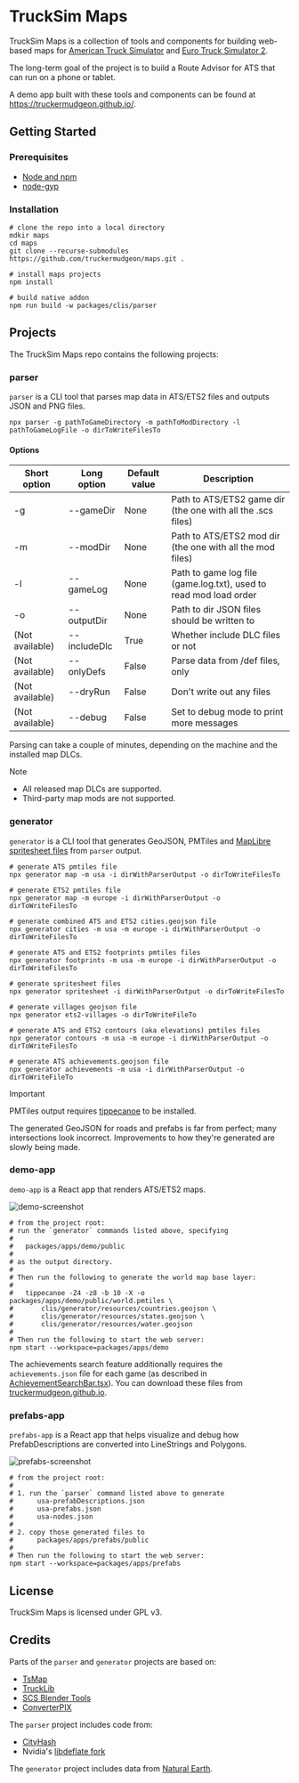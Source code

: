 # TruckSim Maps

TruckSim Maps is a collection of tools and components for building web-based maps for
[American Truck Simulator](https://americantrucksimulator.com/) and
[Euro Truck Simulator 2](https://eurotrucksimulator2.com/).

The long-term goal of the project is to build a Route Advisor for ATS that can run on a
phone or tablet.

A demo app built with these tools and components can be found at https://truckermudgeon.github.io/.

## Getting Started

### Prerequisites

- [Node and npm](https://docs.npmjs.com/downloading-and-installing-node-js-and-npm)
- [node-gyp](https://github.com/nodejs/node-gyp)

### Installation

```shell
# clone the repo into a local directory
mdkir maps
cd maps
git clone --recurse-submodules https://github.com/truckermudgeon/maps.git .

# install maps projects
npm install

# build native addon
npm run build -w packages/clis/parser
```

## Projects

The TruckSim Maps repo contains the following projects:

### parser

`parser` is a CLI tool that parses map data in ATS/ETS2 files and outputs JSON and
PNG files.

```shell
npx parser -g pathToGameDirectory -m pathToModDirectory -l pathToGameLogFile -o dirToWriteFilesTo
```

#### Options

| Short option    | Long option  | Default value | Description                                                       |
| --------------- | ------------ | ------------- | ----------------------------------------------------------------- |
| -g              | --gameDir    | None          | Path to ATS/ETS2 game dir (the one with all the .scs files)       |
| -m              | --modDir     | None          | Path to ATS/ETS2 mod dir (the one with all the mod files)         |
| -l              | --gameLog    | None          | Path to game log file (game.log.txt), used to read mod load order |
| -o              | --outputDir  | None          | Path to dir JSON files should be written to                       |
| (Not available) | --includeDlc | True          | Whether include DLC files or not                                  |
| (Not available) | --onlyDefs   | False         | Parse data from /def files, only                                  |
| (Not available) | --dryRun     | False         | Don't write out any files                                         |
| (Not available) | --debug      | False         | Set to debug mode to print more messages                          |

Parsing can take a couple of minutes, depending on the machine and the installed map DLCs.

> [!NOTE]
>
> - All released map DLCs are supported.
> - Third-party map mods are not supported.

### generator

`generator` is a CLI tool that generates GeoJSON, PMTiles and [MapLibre](https://maplibre.org/)
[spritesheet files](https://maplibre.org/maplibre-style-spec/sprite/) from `parser` output.

```shell
# generate ATS pmtiles file
npx generator map -m usa -i dirWithParserOutput -o dirToWriteFilesTo

# generate ETS2 pmtiles file
npx generator map -m europe -i dirWithParserOutput -o dirToWriteFilesTo

# generate combined ATS and ETS2 cities.geojson file
npx generator cities -m usa -m europe -i dirWithParserOutput -o dirToWriteFilesTo

# generate ATS and ETS2 footprints pmtiles files
npx generator footprints -m usa -m europe -i dirWithParserOutput -o dirToWriteFilesTo

# generate spritesheet files
npx generator spritesheet -i dirWithParserOutput -o dirToWriteFilesTo

# generate villages geojson file
npx generator ets2-villages -o dirToWriteFileTo

# generate ATS and ETS2 contours (aka elevations) pmtiles files
npx generator contours -m usa -m europe -i dirWithParserOutput -o dirToWriteFilesTo

# generate ATS achievements.geojson file
npx generator achievements -m usa -i dirWithParserOutput -o dirToWriteFileTo
```

> [!IMPORTANT]
> PMTiles output requires [tippecanoe](https://github.com/felt/tippecanoe) to be installed.

The generated GeoJSON for roads and prefabs is far from perfect; many
intersections look incorrect. Improvements to how they're generated
are slowly being made.

### demo-app

`demo-app` is a React app that renders ATS/ETS2 maps.

![demo-screenshot](https://raw.githubusercontent.com/truckermudgeon/maps/main/packages/apps/demo/screenshot.png)

```shell
# from the project root:
# run the `generator` commands listed above, specifying
#
#   packages/apps/demo/public
#
# as the output directory.
#
# Then run the following to generate the world map base layer:
#
#   tippecanoe -Z4 -z8 -b 10 -X -o packages/apps/demo/public/world.pmtiles \
#       clis/generator/resources/countries.geojson \
#       clis/generator/resources/states.geojson \
#       clis/generator/resources/water.geojson
#
# Then run the following to start the web server:
npm start --workspace=packages/apps/demo
```

The achievements search feature additionally requires the `achievements.json`
file for each game (as described in [AchievementSearchBar.tsx](packages/apps/demo/src/AchievementSearchBar.tsx)).
You can download these files
from [truckermudgeon.github.io](https://github.com/truckermudgeon/truckermudgeon.github.io).

### prefabs-app

`prefabs-app` is a React app that helps visualize and debug how PrefabDescriptions are converted into LineStrings and
Polygons.

![prefabs-screenshot](https://raw.githubusercontent.com/truckermudgeon/maps/main/packages/apps/prefabs/screenshot.png)

```shell
# from the project root:
#
# 1. run the `parser` command listed above to generate
#      usa-prefabDescriptions.json
#      usa-prefabs.json
#      usa-nodes.json
#
# 2. copy those generated files to
#      packages/apps/prefabs/public
#
# Then run the following to start the web server:
npm start --workspace=packages/apps/prefabs
```

## License

TruckSim Maps is licensed under GPL v3.

## Credits

Parts of the `parser` and `generator` projects are based on:

- [TsMap](https://github.com/dariowouters/ts-map/)
- [TruckLib](https://github.com/sk-zk/TruckLib/)
- [SCS Blender Tools](https://github.com/SCSSoftware/BlenderTools)
- [ConverterPIX](https://github.com/mwl4/ConverterPIX/)

The `parser` project includes code from:

- [CityHash](https://github.com/google/cityhash)
- Nvidia's [libdeflate fork](https://github.com/NVIDIA/libdeflate)

The `generator` project includes data from [Natural Earth](https://www.naturalearthdata.com/).
